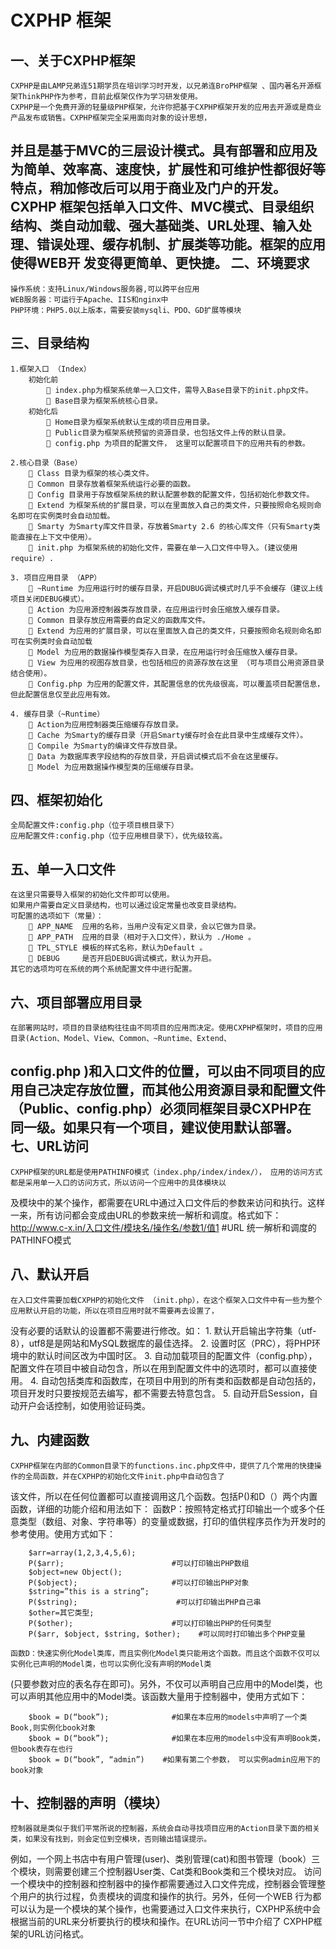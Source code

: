 CXPHP 框架
=============


一、关于CXPHP框架
----------------
    CXPHP是由LAMP兄弟连51期学员在培训学习时开发，以兄弟连BroPHP框架 、国内著名开源框架ThinkPHP作为参考，目前此框架仅作为学习研发使用。
    CXPHP是一个免费开源的轻量级PHP框架，允许你把基于CXPHP框架开发的应用去开源或是商业产品发布或销售。CXPHP框架完全采用面向对象的设计思想，
并且是基于MVC的三层设计模式。具有部署和应用及为简单、效率高、速度快，扩展性和可维护性都很好等特点，稍加修改后可以用于商业及门户的开发。CXPHP
框架包括单入口文件、MVC模式、目录组织结构、类自动加载、强大基础类、URL处理、输入处理、错误处理、缓存机制、扩展类等功能。框架的应用使得WEB开
发变得更简单、更快捷。
二、环境要求
----------------
    操作系统：支持Linux/Windows服务器,可以跨平台应用
    WEB服务器：可运行于Apache、IIS和nginx中
    PHP环境：PHP5.0以上版本，需要安装mysqli、PDO、GD扩展等模块
三、目录结构
----------------
    1.框架入口 （Index）
        初始化前
             index.php为框架系统单一入口文件，需导入Base目录下的init.php文件。
             Base目录为框架系统核心目录。
        初始化后
             Home目录为框架系统默认生成的项目应用目录。
             Public目录为框架系统预留的资源目录，也包括文件上传的默认目录。
             config.php 为项目的配置文件， 这里可以配置项目下的应用共有的参数。

    2.核心目录（Base）
         Class 目录为框架的核心类文件。
         Common 目录存放着框架系统运行必要的函数。
         Config 目录用于存放框架系统的默认配置参数的配置文件，包括初始化参数文件。
         Extend 为框架系统的扩展目录，可以在里面放入自己的类文件，只要按照命名规则命名即可在实例类时会自动加载。
         Smarty 为Smarty库文件目录，存放着Smarty 2.6 的核心库文件（只有Smarty类能直接在上下文中使用）。
         init.php 为框架系统的初始化文件，需要在单一入口文件中导入。(建议使用require）.

    3. 项目应用目录 （APP）
         ~Runtime 为应用运行时的缓存目录，开启DUBUG调试模式时几乎不会缓存（建议上线项目关闭DEBUG模式）。
         Action 为应用源控制器类存放目录，在应用运行时会压缩放入缓存目录。
         Common 目录存放应用需要的自定义的函数库文件。
         Extend 为应用的扩展目录，可以在里面放入自己的类文件，只要按照命名规则命名即可在实例类时会自动加载
         Model 为应用的数据操作模型类存入目录，在应用运行时会压缩放入缓存目录。
         View 为应用的视图存放目录，也包括相应的资源存放在这里 （可与项目公用资源目录结合使用）。
         Config.php 为应用的配置文件，其配置信息的优先级很高，可以覆盖项目配置信息，但此配置信息仅至此应用有效。
      
    4. 缓存目录（~Runtime）
         Action为应用控制器类压缩缓存存放目录。
         Cache 为Smarty的缓存目录（开启Smarty缓存时会在此目录中生成缓存文件）。
         Compile 为Smarty的编译文件存放目录。
         Data 为数据库表字段结构的存放目录，开启调试模式后不会在这里缓存。
         Model 为应用数据操作模型类的压缩缓存目录。
四、框架初始化
----------------
    全局配置文件:config.php（位于项目根目录下）
    应用配置文件:config.php（位于应用根目录下），优先级较高。
五、单一入口文件
----------------
 
    在这里只需要导入框架的初始化文件即可以使用。
    如果用户需要自定义目录结构，也可以通过设定常量也改变目录结构。
    可配置的选项如下（常量）：
         APP_NAME	应用的名称，当用户没有定义目录，会以它做为目录。
         APP_PATH	应用的目录（相对于入口文件），默认为 ./Home 。
         TPL_STYLE	模板的样式名称，默认为Default 。
         DEBUG		是否开启DEBUG调试模式，默认为开启。
    其它的选项均可在系统的两个系统配置文件中进行配置。
六、项目部署应用目录
----------------
    在部署网站时，项目的目录结构往往由不同项目的应用而决定。使用CXPHP框架时，项目的应用目录(Action、Model、View、Common、~Runtime、Extend、
config.php )和入口文件的位置，可以由不同项目的应用自己决定存放位置，而其他公用资源目录和配置文件（Public、config.php）必须同框架目录CXPHP在
同一级。如果只有一个项目，建议使用默认部署。
七、URL访问
----------------
    CXPHP框架的URL都是使用PATHINFO模式（index.php/index/index/）， 应用的访问方式都是采用单一入口的访问方式，所以访问一个应用中的具体模块以
及模块中的某个操作，都需要在URL中通过入口文件后的参数来访问和执行。这样一来，所有访问都会变成由URL的参数来统一解析和调度。格式如下：
        http://www.c-x.in/入口文件/模块名/操作名/参数1/值1 
        #URL 统一解析和调度的PATHINFO模式

八、默认开启
----------------
    在入口文件需要加载CXPHP的初始化文件 （init.php），在这个框架入口文件中有一些为整个应用默认开启的功能，所以在项目应用时就不需要再去设置了，
没有必要的话默认的设置都不需要进行修改。如：
    1. 默认开启输出字符集（utf-8），utf8是是网站和MySQL数据库的最佳选择。 
    2. 设置时区（PRC），将PHP环境中的默认时间区改为中国时区。
    3. 自动加载项目的配置文件（config.php），配置文件在项目中被自动包含，所以在用到配置文件中的选项时，都可以直接使用。
    4. 自动包括类库和函数库，在项目中用到的所有类和函数都是自动包括的，项目开发时只要按规范去编写，都不需要去特意包含。
    5. 自动开启Session，自动开户会话控制，如使用验证码类。

九、内建函数
----------------
    CXPHP框架在内部的Common目录下的functions.inc.php文件中，提供了几个常用的快捷操作的全局函数，并在CXPHP的初始化文件init.php中自动包含了
该文件，所以在任何位置都可以直接调用这几个函数。包括P()和D（）两个内置函数，详细的功能介绍和用法如下：
    函数P：按照特定格式打印输出一个或多个任意类型（数组、对象、字符串等）的变量或数据，打印的值供程序员作为开发时的参考使用。使用方式如下：

        $arr=array(1,2,3,4,5,6);
        P($arr);                        #可以打印输出PHP数组
        $object=new Object();
        P($object);                     #可以打印输出PHP对象
        $string=”this is a string”;
        P($string);                      #可以打印输出PHP自己串
        $other=其它类型;
        P($other);                      #可以打印输出PHP的任何类型
        P($arr, $object, $string, $other);    #可以同时打印输出多个PHP变量

    函数D：快速实例化Model类库，而且实例化Model类只能用这个函数。而且这个函数不仅可以实例化已声明的Model类，也可以实例化没有声明的Model类
(只要参数对应的表名存在即可)。另外，不仅可以声明自己应用中的Model类，也可以声明其他应用中的Model类。该函数大量用于控制器中，使用方式如下：

        $book = D(“book”);              #如果在本应用的models中声明了一个类Book,则实例化book对象
        $book = D(“book”);              #如果在本应用的models中没有声明Book类，但book表存在也行
        $book = D(“book”, “admin”)    #如果有第二个参数， 可以实例admin应用下的book对象

十、控制器的声明（模块）
----------------
    控制器就是类似于我们平常所说的控制器，系统会自动寻找项目应用的Action目录下面的相关类，如果没有找到，则会定位到空模块，否则输出错误提示。
例如，一个网上书店中有用户管理(user)、类别管理(cat)和图书管理（book）三个模块，则需要创建三个控制器User类、Cat类和Book类和三个模块对应。 
访问一个模块中的控制器和控制器中的操作都需要通过入口文件完成，控制器会管理整个用户的执行过程，负责模块的调度和操作的执行。另外，任何一个WEB
行为都可以认为是一个模块的某个操作，也需要通过入口文件来执行，CXPHP系统中会根据当前的URL来分析要执行的模块和操作。在URL访问一节中介绍了
CXPHP框架的URL访问格式。
